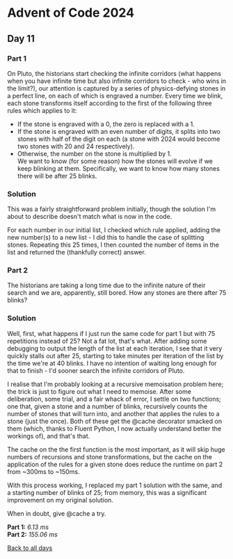 # Advent of Code 2024
## Day 11
### Part 1
On Pluto, the historians start checking the infinite corridors (what happens when you have infinite time but also infinite corridors to check - who wins in the limit?), our attention is captured by a series of physics-defying stones in a perfect line, on each of which is engraved a number. Every time we blink, each stone transforms itself according to the first of the following three rules which applies to it:
* If the stone is engraved with a 0, the zero is replaced with a 1.
* If the stone is engraved with an even number of digits, it splits into two stones with half of the digit on each (a stone with 2024 would become two stones with 20 and 24 respectively).
* Otherwise, the number on the stone is multiplied by 1.  
We want to know (for some reason) how the stones will evolve if we keep blinking at them. Specifically, we want to know how many stones there will be after 25 blinks.
### Solution
This was a fairly straightforward problem initially, though the solution I'm about to describe doesn't match what is now in the code.  

For each number in our initial list, I checked which rule applied, adding the new number(s) to a new list - I did this to handle the case of splitting stones. Repeating this 25 times, I then counted the number of items in the list and returned the (thankfully correct) answer.
### Part 2
The historians are taking a long time due to the infinite nature of their search and we are, apparently, still bored. How any stones are there after 75 blinks?
### Solution
Well, first, what happens if I just run the same code for part 1 but with 75 repetitions instead of 25? Not a fat lot, that's what. After adding some debugging to output the length of the list at each iteration, I see that it very quickly stalls out after 25, starting to take minutes per iteration of the list by the time we're at 40 blinks. I have no intention of waiting long enough for that to finish - I'd sooner search the infinite corridors of Pluto.  

I realise that I'm probably looking at a recursive memoisation problem here; the trick is just to figure out what I need to memoise. After some deliberation, some trial, and a fair whack of error, I settle on two functions; one that, given a stone and a number of blinks, recursively counts the number of stones that will turn into, and another that applies the rules to a stone (just the once). Both of these get the @cache decorator smacked on them (which, thanks to Fluent Python, I now actually understand better the workings of), and that's that.  

The cache on the the first function is the most important, as it will skip huge numbers of recursions and stone transformations, but the cache on the application of the rules for a given stone does reduce the runtime on part 2 from ~300ms to ~150ms.  

With this process working, I replaced my part 1 solution with the same, and a starting number of blinks of 25; from memory, this was a significant improvement on my original solution.  

When in doubt, give @cache a try.

**Part 1:** *6.13 ms*  
**Part 2:** *155.06 ms*  

[Back to all days](/2024)